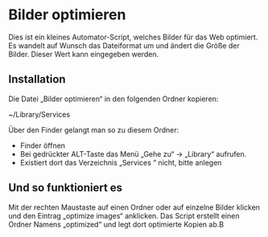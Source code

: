 # Bilder optimieren

Dies ist ein kleines Automator-Script, welches Bilder für das Web optimiert. Es wandelt auf Wunsch das Dateiformat um und ändert die Größe der Bilder. Dieser Wert kann eingegeben werden.

## Installation

Die Datei „Bilder optimieren“ in den folgenden Ordner kopieren:

~/Library/Services

Über den Finder gelangt man so zu diesem Ordner:

* Finder öffnen
* Bei gedrückter ALT-Taste das Menü „Gehe zu“ -> „Library“ aufrufen.
* Existiert dort das Verzeichnis „Services	“ nicht, bitte anlegen

## Und so funktioniert es

Mit der rechten Maustaste auf einen Ordner oder auf einzelne Bilder klicken und den Eintrag „optimize images“ anklicken. Das Script erstellt einen Ordner Namens „optimized“ und legt dort optimierte Kopien ab.B